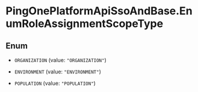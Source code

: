 # PingOnePlatformApiSsoAndBase.EnumRoleAssignmentScopeType

## Enum


* `ORGANIZATION` (value: `"ORGANIZATION"`)

* `ENVIRONMENT` (value: `"ENVIRONMENT"`)

* `POPULATION` (value: `"POPULATION"`)


